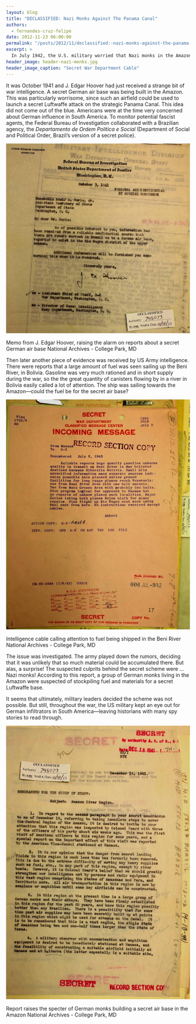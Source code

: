 ```yaml
---
layout: blog
title: "DECLASSIFIED: Nazi Monks Against The Panama Canal"
authors:
  - fernandes-cruz-felipe
date: 2012-11-23 06:00:00
permalink: "/posts/2012/11/declassified:-nazi-monks-against-the-panama-canal"
excerpt: >
  In July 1942, the U.S. military worried that Nazi monks in the Amazon were building a secret air base to attack the Panama Canal. Based on declassified documents from U.S. Army Air Forces Intelligence.
header_image: header-nazi-monks.jpg
header_image_caption: "Secret War Department Cable"
---
```

It was October 1941 and J. Edgar Hoover had just received a strange bit of war intelligence. A secret German air base was being built in the Amazon. This was particularly worrisome, since such an airfield could be used to launch a secret Luftwaffe attack on the strategic Panama Canal. This idea did not come out of the blue. Americans were at the time very concerned about German influence in South America. To monitor potential fascist agents, the Federal Bureau of Investigation collaborated with a Brazilian agency, the *Departamento de Ordem Política e Social* (Department of Social and Political Order, Brazil’s version of a secret police).

<div class="inline-image">
  <a rel="lightbox" href="/images/blog/2012/11/fbi-large.jpg">
    <img src="/images/blog/2012/11/fbi-medium.jpg" width="640" alt="FBI memo" />
  </a>
  <p class="caption">
    Memo from J. Edgar Hoover, raising the alarm on reports about a secret German air base
    <span class="credit">National Archives - College Park, MD</a></span>
  </p>
</div>

Then later another piece of evidence was received by US Army intelligence. There were reports that a large amount of fuel was seen sailing up the Beni River, in Bolivia. Gasoline was very much rationed and in short supply during the war, so the the great quantity of canisters flowing by in a river in Bolivia easily called a lot of attention. The ship was sailing towards the Amazon—could the fuel be for the secret air base?

<div class="inline-image">
  <a rel="lightbox" href="/images/blog/2012/11/cable-large.jpg">
    <img src="/images/blog/2012/11/cable-medium.jpg" width="640" alt="Intelligence Cable" />
  </a>
  <p class="caption">
    Intelligence cable calling attention to fuel being shipped in the Beni River
    <span class="credit">National Archives - College Park, MD</a></span>
  </p>
</div>

The issue was investigated. The army played down the rumors, deciding that it was unlikely that so much material could be accumulated there. But alas, a surprise! The suspected culprits behind the secret scheme were … Nazi monks! According to this report, a group of German monks living in the Amazon were suspected of stockpiling fuel and materials for a secret Luftwaffe base.

It seems that ultimately, military leaders decided the scheme was not possible. But still, throughout the war, the US military kept an eye out for German infiltrators in South America—leaving historians with many spy stories to read through.

<div class="inline-image">
  <a rel="lightbox" href="/images/blog/2012/11/memo-large.jpg">
    <img src="/images/blog/2012/11/memo-medium.jpg" width="640" alt="Report" />
  </a>
  <p class="caption">
    Report raises the specter of German monks building a secret air base in the Amazon
    <span class="credit">National Archives - College Park, MD</a></span>
  </p>
</div>